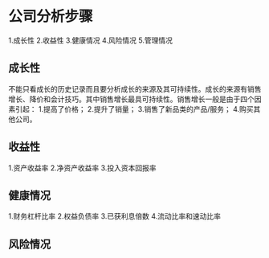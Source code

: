 # 公司分析步骤
1.成长性
2.收益性
3.健康情况
4.风险情况
5.管理情况

## 成长性
不能只看成长的历史记录而且要分析成长的来源及其可持续性。成长的来源有销售增长、降价和会计技巧。其中销售增长最具可持续性。销售增长一般是由于四个因素引起：
1.提高了价格；
2.提升了销量；
3.销售了新品类的产品/服务；
4.购买其他公司。

## 收益性
1.资产收益率
2.净资产收益率
3.投入资本回报率

## 健康情况
1.财务杠杆比率
2.权益负债率
3.已获利息倍数
4.流动比率和速动比率

## 风险情况
